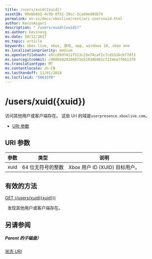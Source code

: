 ```yaml
---
title: /users/xuid({xuid})
assetID: 99ebb6b1-4c9b-0f51-10cc-3cad4ed8db74
permalink: en-us/docs/xboxlive/rest/uri-usersxuid.html
author: KevinAsgari
description: " /users/xuid({xuid})"
ms.author: kevinasg
ms.date: 10/12/2017
ms.topic: article
keywords: xbox live, xbox, 游戏, uwp, windows 10, xbox one
ms.localizationpriority: medium
ms.openlocfilehash: e0cc89d7411f513c23e74caf2c7cd151bcbf7df3
ms.sourcegitcommit: cd00bb829306871e5103db481cf224ea7fb613f0
ms.translationtype: MT
ms.contentlocale: zh-CN
ms.lasthandoff: 11/01/2018
ms.locfileid: "5863370"
---
```

# <a name="usersxuidxuid"></a>/users/xuid({xuid})
访问其他用户或客户端存在。 这些 Uri 的域是`userpresence.xboxlive.com`。
 
  * [URI 参数](#ID4EV)
 
<a id="ID4EV"></a>

 
## <a name="uri-parameters"></a>URI 参数
 
| 参数| 类型| 说明| 
| --- | --- | --- | 
| xuid| 64 位无符号的整数| Xbox 用户 ID (XUID) 目标用户。| 
  
<a id="ID4EUB"></a>

 
## <a name="valid-methods"></a>有效的方法

[GET (/users/xuid({xuid}))](uri-usersxuidget.md)

&nbsp;&nbsp;发现其他用户或客户端存在。
 
<a id="ID4E5B"></a>

 
## <a name="see-also"></a>另请参阅
 
<a id="ID4EAC"></a>

 
##### <a name="parent"></a>Parent 的子磁盘） 

[状态 URI](atoc-reference-presence.md)

   